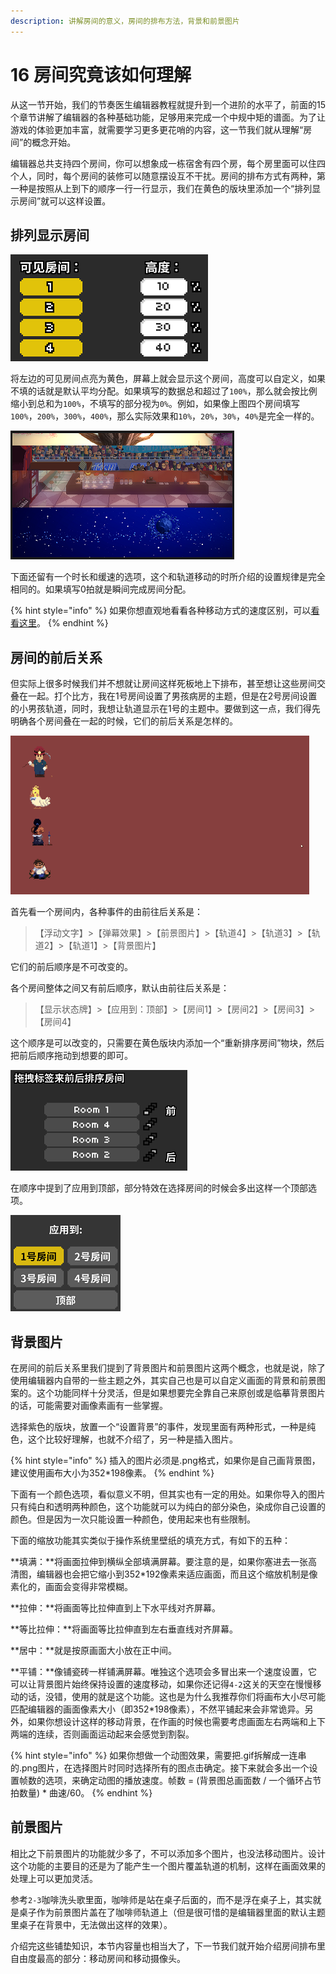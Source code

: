 ```yaml
---
description: 讲解房间的意义，房间的排布方法，背景和前景图片
---
```


# 16 房间究竟该如何理解

从这一节开始，我们的节奏医生编辑器教程就提升到一个进阶的水平了，前面的15个章节讲解了编辑器的各种基础功能，足够用来完成一个中规中矩的谱面。为了让游戏的体验更加丰富，就需要学习更多更花哨的内容，这一节我们就从理解“房间”的概念开始。

编辑器总共支持四个房间，你可以想象成一栋宿舍有四个房，每个房里面可以住四个人，同时，每个房间的装修可以随意摆设互不干扰。房间的排布方式有两种，第一种是按照从上到下的顺序一行一行显示，我们在黄色的版块里添加一个“排列显示房间”就可以这样设置。

## **排列显示房间** <a id="1"></a>

![](.gitbook/assets/16-1.png)

将左边的可见房间点亮为黄色，屏幕上就会显示这个房间，高度可以自定义，如果不填的话就是默认平均分配。如果填写的数据总和超过了`100%`，那么就会按比例缩小到总和为`100%`，不填写的部分视为`0%`。例如，如果像上图四个房间填写`100%`，`200%`，`300%`，`400%`，那么实际效果和`10%`，`20%`，`30%`，`40%`是完全一样的。

![](.gitbook/assets/16-2.png)

下面还留有一个时长和缓速的选项，这个和轨道移动的时所介绍的设置规律是完全相同的。如果填写0拍就是瞬间完成房间分配。

{% hint style="info" %}
如果你想直观地看看各种移动方式的速度区别，可以[看看这里](https://easings.net)。
{% endhint %}

## **房间的前后关系** <a id="2"></a>

但实际上很多时候我们并不想就让房间这样死板地上下排布，甚至想让这些房间交叠在一起。打个比方，我在1号房间设置了男孩病房的主题，但是在2号房间设置的小男孩轨道，同时，我想让轨道显示在1号的主题中。要做到这一点，我们得先明确各个房间叠在一起的时候，它们的前后关系是怎样的。

![](.gitbook/assets/16-4.gif)

首先看一个房间内，各种事件的由前往后关系是：

> 【浮动文字】&gt;【弹幕效果】&gt;【前景图片】&gt;【轨道4】&gt;【轨道3】&gt;【轨道2】&gt;【轨道1】&gt;【背景图片】

它们的前后顺序是不可改变的。

各个房间整体之间又有前后顺序，默认由前往后关系是：

> 【显示状态牌】&gt;【应用到：顶部】&gt;【房间1】&gt;【房间2】&gt;【房间3】&gt;【房间4】

这个顺序是可以改变的，只需要在黄色版块内添加一个“重新排序房间”物块，然后把前后顺序拖动到想要的即可。

![](.gitbook/assets/16-3.png)

在顺序中提到了应用到顶部，部分特效在选择房间的时候会多出这样一个顶部选项。

![](.gitbook/assets/16-6.png)

## 背景图片 <a id="3"></a>

在房间的前后关系里我们提到了背景图片和前景图片这两个概念，也就是说，除了使用编辑器内自带的一些主题之外，其实自己也是可以自定义画面的背景和前景图案的。这个功能同样十分灵活，但是如果想要完全靠自己来原创或是临摹背景图片的话，可能需要对画像素画有一些掌握。

选择紫色的版块，放置一个“设置背景”的事件，发现里面有两种形式，一种是纯色，这个比较好理解，也就不介绍了，另一种是插入图片。

{% hint style="info" %}
插入的图片必须是.png格式，如果你是自己画背景图，建议使用画布大小为352\*198像素。
{% endhint %}

下面有一个颜色选项，看似意义不明，但其实也有一定的用处。如果你导入的图片只有纯白和透明两种颜色，这个功能就可以为纯白的部分染色，染成你自己设置的颜色。但是因为一次只能设置一种颜色，使用起来也有些限制。

下面的缩放功能其实类似于操作系统里壁纸的填充方式，有如下的五种：

**填满：**将画面拉伸到横纵全部填满屏幕。要注意的是，如果你塞进去一张高清图，编辑器也会把它缩小到352\*192像素来适应画面，而且这个缩放机制是像素化的，画面会变得非常模糊。

**拉伸：**将画面等比拉伸直到上下水平线对齐屏幕。

**等比拉伸：**将画面等比拉伸直到左右垂直线对齐屏幕。

**居中：**就是按原画面大小放在正中间。

**平铺：**像铺瓷砖一样铺满屏幕。唯独这个选项会多冒出来一个速度设置，它可以让背景图片始终保持设置的速度移动，如果你还记得`4-2`这关的天空在慢慢移动的话，没错，使用的就是这个功能。这也是为什么我推荐你们将画布大小尽可能匹配编辑器的画面像素大小（即352\*198像素），不然平铺起来会非常诡异。另外，如果你想设计这样的移动背景，在作画的时候也需要考虑画面左右两端和上下两端的连续，否则画面运动起来会感觉到割裂。

{% hint style="info" %}
如果你想做一个动图效果，需要把.gif拆解成一连串的.png图片，在选择图片时同时选择所有的图点击确定。接下来就会多出一个设置帧数的选项，来确定动图的播放速度。帧数 = \(背景图总画面数 / 一个循环占节拍数量\) \* 曲速/60。
{% endhint %}

## 前景图片 <a id="4"></a>

相比之下前景图片的功能就少多了，不可以添加多个图片，也没法移动图片。设计这个功能的主要目的还是为了能产生一个图片覆盖轨道的机制，这样在画面效果的处理上可以更加灵活。

参考`2-3`咖啡洗头歌里面，咖啡师是站在桌子后面的，而不是浮在桌子上，其实就是桌子作为前景图片盖在了咖啡师轨道上（但是很可惜的是编辑器里面的默认主题里桌子在背景中，无法做出这样的效果）。

介绍完这些铺垫知识，本节内容量也相当大了，下一节我们就开始介绍房间排布里自由度最高的部分：移动房间和移动摄像头。

